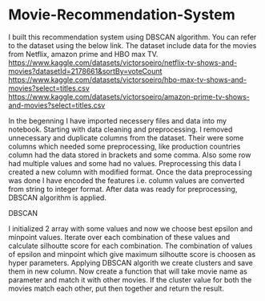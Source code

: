 # Movie-Recommendation-System
I built this recommendation system using DBSCAN algorithm. You can refer to the dataset using the below link. The dataset include data for the movies from Netflix, amazon prime and HBO max TV. https://www.kaggle.com/datasets/victorsoeiro/netflix-tv-shows-and-movies?datasetId=2178661&sortBy=voteCount https://www.kaggle.com/datasets/victorsoeiro/hbo-max-tv-shows-and-movies?select=titles.csv https://www.kaggle.com/datasets/victorsoeiro/amazon-prime-tv-shows-and-movies?select=titles.csv

In the begenning I have imported necessery files and data into my notebook. Starting with data cleaning and preprocessing. I removed unnecessary and duplicate columns from the dataset. Their were some columns which needed some preprocessing, like production countries column had the data stored in brackets and some comma. Also some row had multiple values and some had no values. Preprocessing this data I created a new column with modified format. Once the data preprocessing was done I have encoded the features i.e. column values are converted from string to integer format. After data was ready for preprocessing, DBSCAN algorithm is applied.

DBSCAN

I initialized 2 array with some values and now we choose best epsilon and minpoint values. Iterate over each combination of these values and calculate silhoutte score for each combination. The combination of values of epsilon and minpoint which give maximum silhoutte score is choosen as hyper parameters. Applying DBSCAN algorith we create clusters and save them in new column. Now create a function that will take movie name as parameter and match it with other movies. If the cluster value for both the movies match each other, put then together and return the result.
